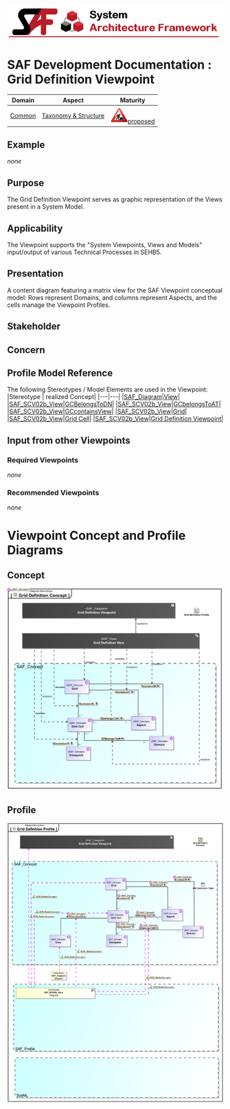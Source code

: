 ![System Architecture Framework](../../diagrams/Banner_SAF.png)
# SAF Development Documentation : Grid Definition Viewpoint
|**Domain**|**Aspect**|**Maturity**|
| --- | --- | --- |
|[Common](../../domains.md#Domain-Common)|[Taxonomy & Structure](../../aspects.md#Aspect-Taxonomy-&-Structure)|![Proposed](../../diagrams/Under_construction_icon-red.svg )[proposed](../../using-saf/maturity.md#proposed)|
## Example
*none*
## Purpose
The Grid Definition Viewpoint serves as graphic representation of the Views present in a System Model.
## Applicability
The Viewpoint supports the "System Viewpoints, Views and Models" input/output of various Technical Processes in SEHB5.
## Presentation
A content diagram featuring a matrix view for the SAF Viewpoint conceptual model: Rows represent Domains, and columns represent Aspects, and the cells manage the Viewpoint Profiles.

## Stakeholder
## Concern
## Profile Model Reference
The following Stereotypes / Model Elements are used in the Viewpoint:
|Stereotype | realized Concept|
|---|---|
|[SAF_Diagram](../../stereotypes.md#SAF_Diagram)|[View](../concept/concepts.md#View)|
|[SAF_SCV02b_View](../../stereotypes.md#SAF_SCV02b_View)|[GCBelongsToDN](../concept/concepts.md#GCBelongsToDN)|
|[SAF_SCV02b_View](../../stereotypes.md#SAF_SCV02b_View)|[GCbelongsToAT](../concept/concepts.md#GCbelongsToAT)|
|[SAF_SCV02b_View](../../stereotypes.md#SAF_SCV02b_View)|[GCcontainsView](../concept/concepts.md#GCcontainsView)|
|[SAF_SCV02b_View](../../stereotypes.md#SAF_SCV02b_View)|[Grid](../concept/concepts.md#Grid)|
|[SAF_SCV02b_View](../../stereotypes.md#SAF_SCV02b_View)|[Grid Cell](../concept/concepts.md#Grid-Cell)|
|[SAF_SCV02b_View](../../stereotypes.md#SAF_SCV02b_View)|[Grid Definition Viewpoint](../concept/concepts.md#Grid-Definition-Viewpoint)|
## Input from other Viewpoints
### Required Viewpoints
*none*
### Recommended Viewpoints
*none*
# Viewpoint Concept and Profile Diagrams
## Concept
![Grid Definition Concept](diagrams/Grid-Definition-Concept.svg)
## Profile
![Grid Definition Profile](diagrams/Grid-Definition-Profile.svg)
